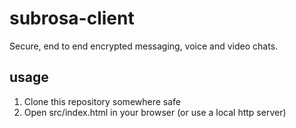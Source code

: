 subrosa-client
==============

Secure, end to end encrypted messaging, voice and video chats.

usage
-----

1. Clone this repository somewhere safe
2. Open src/index.html in your browser (or use a local http server)
